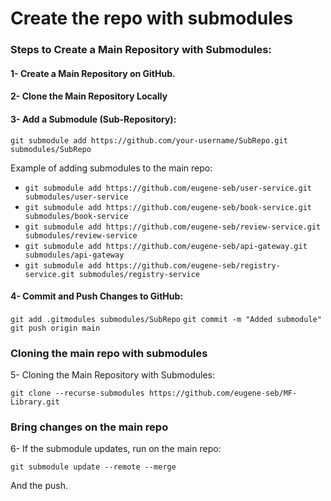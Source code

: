 # Create the repo with submodules

### Steps to Create a Main Repository with Submodules:

#### 1- Create a Main Repository on GitHub.

#### 2- Clone the Main Repository Locally

#### 3- Add a Submodule (Sub-Repository):

`git submodule add https://github.com/your-username/SubRepo.git submodules/SubRepo`

Example of adding submodules to the main repo:

- `git submodule add https://github.com/eugene-seb/user-service.git submodules/user-service`
- `git submodule add https://github.com/eugene-seb/book-service.git submodules/book-service`
- `git submodule add https://github.com/eugene-seb/review-service.git submodules/review-service`
- `git submodule add https://github.com/eugene-seb/api-gateway.git submodules/api-gateway`
- `git submodule add https://github.com/eugene-seb/registry-service.git submodules/registry-service`

#### 4- Commit and Push Changes to GitHub:

`git add .gitmodules submodules/SubRepo`
`git commit -m "Added submodule"`
`git push origin main`

### Cloning the main repo with submodules

5- Cloning the Main Repository with Submodules:

`git clone --recurse-submodules https://github.com/eugene-seb/MF-Library.git`

### Bring changes on the main repo

6- If the submodule updates, run on the main repo:

`git submodule update --remote --merge`

And the push.
